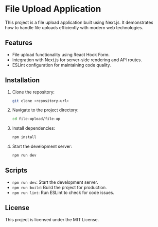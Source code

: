 # File Upload Application

This project is a file upload application built using Next.js. It demonstrates how to handle file uploads efficiently with modern web technologies.

## Features

- File upload functionality using React Hook Form.
- Integration with Next.js for server-side rendering and API routes.
- ESLint configuration for maintaining code quality.

## Installation

1. Clone the repository:
   ```bash
   git clone <repository-url>
   ```
2. Navigate to the project directory:
   ```bash
   cd file-upload/file-up
   ```
3. Install dependencies:
   ```bash
   npm install
   ```
4. Start the development server:
   ```bash
   npm run dev
   ```

## Scripts

- `npm run dev`: Start the development server.
- `npm run build`: Build the project for production.
- `npm run lint`: Run ESLint to check for code issues.

## License

This project is licensed under the MIT License.
